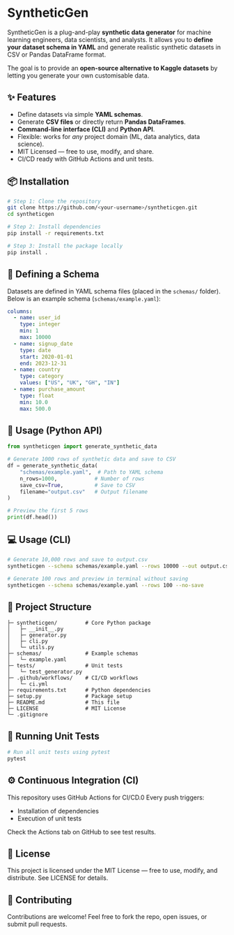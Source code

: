 # SyntheticGen

SyntheticGen is a plug-and-play **synthetic data generator** for machine learning engineers, data scientists, and analysts. It allows you to **define your dataset schema in YAML** and generate realistic synthetic datasets in CSV or Pandas DataFrame format.

The goal is to provide an **open-source alternative to Kaggle datasets** by letting you generate your own customisable data.

## ✨ Features

- Define datasets via simple **YAML schemas**.
- Generate **CSV files** or directly return **Pandas DataFrames**.
- **Command-line interface (CLI)** and **Python API**.
- Flexible: works for *any* project domain (ML, data analytics, data science).
- MIT Licensed — free to use, modify, and share.
- CI/CD ready with GitHub Actions and unit tests.

## 📦 Installation

```bash
# Step 1: Clone the repository
git clone https://github.com/<your-username>/syntheticgen.git
cd syntheticgen

# Step 2: Install dependencies
pip install -r requirements.txt

# Step 3: Install the package locally
pip install .
```

## 📝 Defining a Schema

Datasets are defined in YAML schema files (placed in the `schemas/` folder). Below is an example schema (`schemas/example.yaml`):

```yaml
columns:
  - name: user_id
    type: integer
    min: 1
    max: 10000
  - name: signup_date
    type: date
    start: 2020-01-01
    end: 2023-12-31
  - name: country
    type: category
    values: ["US", "UK", "GH", "IN"]
  - name: purchase_amount
    type: float
    min: 10.0
    max: 500.0
```

## 🐍 Usage (Python API)

```python
from syntheticgen import generate_synthetic_data

# Generate 1000 rows of synthetic data and save to CSV
df = generate_synthetic_data(
    "schemas/example.yaml",  # Path to YAML schema
    n_rows=1000,            # Number of rows
    save_csv=True,          # Save to CSV
    filename="output.csv"   # Output filename
)

# Preview the first 5 rows
print(df.head())
```

## 💻 Usage (CLI)

```bash
# Generate 10,000 rows and save to output.csv
syntheticgen --schema schemas/example.yaml --rows 10000 --out output.csv

# Generate 100 rows and preview in terminal without saving
syntheticgen --schema schemas/example.yaml --rows 100 --no-save
```

## 📂 Project Structure

```syntheticgen_project/
├─ syntheticgen/         # Core Python package
│   ├─ __init__.py
│   ├─ generator.py
│   ├─ cli.py
│   └─ utils.py
├─ schemas/              # Example schemas
│   └─ example.yaml
├─ tests/                # Unit tests
│   └─ test_generator.py
├─ .github/workflows/    # CI/CD workflows
│   └─ ci.yml
├─ requirements.txt      # Python dependencies
├─ setup.py              # Package setup
├─ README.md             # This file
├─ LICENSE               # MIT License
└─ .gitignore
```

## 🧪 Running Unit Tests

```bash
# Run all unit tests using pytest
pytest
```

## ⚙️ Continuous Integration (CI)

This repository uses GitHub Actions for CI/CD.0
Every push triggers:

- Installation of dependencies
- Execution of unit tests

Check the Actions tab on GitHub to see test results.

## 📜 License

This project is licensed under the MIT License — free to use, modify, and distribute. See LICENSE for details.

## 🚀 Contributing

Contributions are welcome! Feel free to fork the repo, open issues, or submit pull requests.
